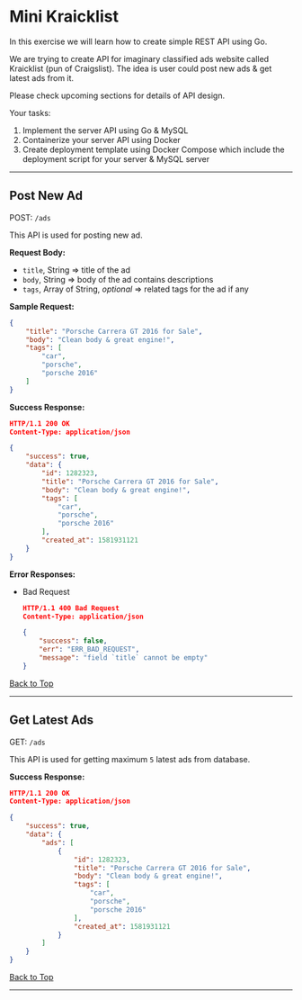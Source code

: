 # Mini Kraicklist

In this exercise we will learn how to create simple REST API using Go.

We are trying to create API for imaginary classified ads website called Kraicklist (pun of Craigslist). The idea is user could post new ads & get latest ads from it.

Please check upcoming sections for details of API design.

Your tasks:

1. Implement the server API using Go & MySQL
2. Containerize your server API using Docker
3. Create deployment template using Docker Compose which include the deployment script for your server & MySQL server

---

## Post New Ad

POST: `/ads`

This API is used for posting new ad.

**Request Body:**

- `title`, String => title of the ad
- `body`, String => body of the ad contains descriptions
- `tags`, Array of String, _optional_ => related tags for the ad if any

**Sample Request:**

```json
{
    "title": "Porsche Carrera GT 2016 for Sale",
    "body": "Clean body & great engine!",
    "tags": [
        "car",
        "porsche",
        "porsche 2016"
    ]
}
```

**Success Response:**

```json
HTTP/1.1 200 OK
Content-Type: application/json

{
    "success": true,
    "data": {
        "id": 1282323,
        "title": "Porsche Carrera GT 2016 for Sale",
        "body": "Clean body & great engine!",
        "tags": [
            "car",
            "porsche",
            "porsche 2016"
        ],
        "created_at": 1581931121
    }
}
```

**Error Responses:**

- Bad Request

    ```json
    HTTP/1.1 400 Bad Request
    Content-Type: application/json

    {
        "success": false,
        "err": "ERR_BAD_REQUEST",
        "message": "field `title` cannot be empty"
    }
    ```

[Back to Top](#mini-kraicklist)

---

## Get Latest Ads

GET: `/ads`

This API is used for getting maximum `5` latest ads from database.

**Success Response:**

```json
HTTP/1.1 200 OK
Content-Type: application/json

{
    "success": true,
    "data": {
        "ads": [
            {
                "id": 1282323,
                "title": "Porsche Carrera GT 2016 for Sale",
                "body": "Clean body & great engine!",
                "tags": [
                    "car",
                    "porsche",
                    "porsche 2016"
                ],
                "created_at": 1581931121
            }
        ]
    }
}
```

[Back to Top](#mini-kraicklist)

---
